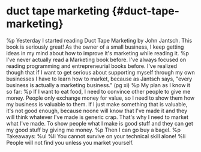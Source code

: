 # duct tape marketing {#duct-tape-marketing}
%p
  Yesterday I started reading Duct Tape Marketing by John Jantsch. This book is seriously great! As the owner of a small business, I keep getting ideas in my mind about how to improve it's marketing while reading it.
%p
  I've never actually read a Marketing book before. I've always focused on reading programming and entrepreneurial books before. I've realized though that if I want to get serious about supporting myself through my own businesses I have to learn how to market, because as Jantsch says, "every business is actually a marketing business." (pg xi)
%p
  My plan as I know it so far:
%p
  If I want to eat food, I need to convince other people to give me money. People only exchange money for value, so I need to show them how my business is valuable to them. If I just make something that is valuable, it's not good enough, because noone will know that I've made it and they will think whatever I've made is generic crap. That's why I need to market what I've made. To show people what I make is good stuff and they can get my good stuff by giving me money.
%p
  Then I can go buy a bagel.
%p
  Takeaways:
%ul
  %li You cannot survive on your technical skill alone!
  %li People will not find you unless you market yourself.
